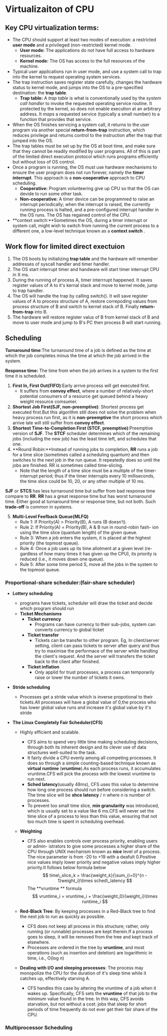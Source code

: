 # Virtualizaiton of CPU

## Key CPU virtualization terms:

- The CPU should support at least two modes of execution: a restricted **user mode** and a privileged (non-restricted) kernel mode.
  - **User mode:** The applications do not have full access to hardware resources.
  - **Kernel mode:** The OS has access to the full resources of the machine.
- Typical user applications run in user mode, and use a system call
  to trap into the kernel to request operating system services.
- The trap instruction saves register state carefully, changes the hardware status to kernel mode, and jumps into the OS to a pre-specified destination: the **trap table**.
  - **Trap table:** A *trap table* is what is conventionally used by the *system call handler* to invoke the requested operating service routine. It protected by the kernel, so does not enable execution at an arbitrary address. It *maps* a requested service (typically a small number) to a function that provides that service.
- When the OS finishes servicing a system call, it returns to the user program via another special **return-from-trap** instruction, which reduces privilege and returns control to the instruction after the trap that jumped into the OS.
- The trap tables must be set up by the OS at boot time, and make sure that they cannot be readily modified by user programs. All of this is part of the limited direct execution protocol which runs programs efficiently but without loss of OS control.
- Once a program is running, the OS must use hardware mechanisms to ensure the user program does not run forever, namely the **timer interrupt**. This approach is a **non-cooperative** approach to CPU scheduling.
  - **Cooperative:** Program volunteering give up CPU so that the OS can devide to run some other task.
  - **Non-cooperative:** A timer device can be programmed to raise an interrupt periodically; when the interrupt is raised, the currently running process is halted, and a pre-configured interrupt handler in the OS runs. The OS has regained control of the CPU.
- **context switch:**Sometimes the OS, during a timer interrupt or system call, might wish to switch from running the current process to a different one, a low-level technique known as a **context switch** .

## Work flow for limited direct exectuion

1. The OS boots by initializing **trap table** and the hardware will remember addresses of syscall handler and timer handler.
2. The OS start interrupt timer and handware will start timer interrupt CPU in X ms.
3. During the running of process A, timer interrrupt happened. It saves register values of A to it's kernal stack and move to kernel mode, jump to trap handler.
4. The OS will handle the trap by calling switch(). It will save register values of A to process structure of A, restore correpoding values from process structure of B and switch to kernel stack of B. Finally **return-from-trap** into B.
5. The hardware will restore register valus of B from kernel stack of B and move to user mode and jump to B's PC then process B will start running.

## Scheduling

**Turnaround time**:The turnaround time of a job is defined as the time at which the job completes minus the time at which the job arrived in the system.

**Response time:** The time from when the job arrives in a system to the first time it is scheduled.

1. **First In, First Out(FIFO)**:Early arrive process will get executed first.
   - It suffers from **convoy effect**, where a number of relatively-short potential consumers of a resource get queued behind a heavy weight resource comsumer.
2. **Shortest Job First(SJF, non-preemptive)**: Shortest process get executed first.But this algorithm still does not solve the problem when heavy process run first, as it is **non-preemptive** the short process which arrive late will still suffer from **convoy effect**.
3. **Shortest Time-to-Completion First (STCF, preemptive)**:Preemptive version of **SJF**. The **STCF** scheduler determines which of the remaining jobs (including the new job) has the least time left, and schedules that one.
4. **Round Robin:**Instead of running jobs to completion, **RR** runs a job for a time slice (sometimes called a scheduling quantum) and then switches to the next job in the run queue. It repeatedly does so until the jobs are finished. RR is sometimes called time-slicing. 
   - Note that the length of a time slice must be a multiple of the timer-interrupt period; thus if the timer interrupts every 10 milliseconds, the time slice could be 10, 20, or any other multiple of 10 ms.

**SJF** or **STCS** has less turnaround time but suffer from bad response time compare to **RR**. **RR** has a great response time but has worst turnaround time. Either good at turnaround time or response time, but not both. Such **trade-off** is common in systems.

5. **Multi-Level Feefback Queue(MLFQ)**
   - Rule 1: If Priority(A) > Priority(B), A runs (B doesn’t).
   - Rule 2: If Priority(A) = Priority(B), A & B run in round-robin fash-
     ion using the time slice (quantum length) of the given queue.
   - Rule 3: When a job enters the system, it is placed at the highest
     priority (the topmost queue).
   - Rule 4: Once a job uses up its time allotment at a given level (re-
     gardless of how many times it has given up the CPU), its priority is
     reduced (i.e., it moves down one queue).
   - Rule 5: After some time period S, move all the jobs in the system
     to the topmost queue.

### **Proportional-share scheduler:(fair-share scheduler)**

- **Lottery scheduling**

  - programs have tickets, scheduler will draw the ticket and decide which program should run
  - **Ticket Mechanisms**
    - **Ticket currency**
      - Programs can have currency to their sub-jobs, system can converts currency to global ticket
    - **Ticket transfer**
      - Tickets can be transfer to other program. Eg, In client/server setting, client can pass tickets to server after query and thus try to maximise the performace of the server while handling the client's request. And the server will transfers the ticket back to the client after finished.
    - **Ticket inflation**
      - Only applid for trust processes, a process can temporarily raise or lower the number of tickets it owns.

- **Stride scheduling**

  - Processes get a stride value which is inverse propotional to their tickets.All processes will have a global value of 0,the process who has lower global value runs and increase it's global value by it's stride

- **The Linux Completely Fair Scheduler(CFS)**

  - Highly efficient and scalable.

    - CFS aims to spend very little time making scheduling decisions, through both its inherent design and its clever use of data structures well-suited to the task.
    - It fairly divide a CPU evenly among all competing processes. It does so through a simple counting-based technique known as **virtual runtime** (**vruntime**).As each process runs, it accumulates vruntime.CFS will pick the process with the lowest vruntime to run next.
    - **Sched latency**(usually 48ms), CFS uses this value to determine how long one process should run before considering a switch. The time slice will be **shce latency** / n where n is number of processes.
    - To prevent too small time slice, **min granularity** was introduced, which is usually set to a value like 6 ms.CFS will never set the time slice of a process to less than this value, ensuring that not too much time is spent in scheduling overhead.

  - **Weighting**

    - CFS also enables controls over process priority, enabling users or admin- istrators to give some processes a higher share of the CPU through UNIX mechanism known as **nice** level of a process. The nice parameter is from -20 to +19 with a deafult 0.Positive nice values imply lower priority and negative values imply higher priority.It follows below formula below
      $$
      time\_slice_k = \frac{weight_k}{\sum_{i=0}^{n - 1}weight_i}\times sched\_latency
      $$
      The **vruntime ** formula
      $$
      vruntime_i = vruntime_i + \frac{weight_0}{weight_i}\times runtime_i
      $$

  - **Red-Black Tree**: By keeping processes in a Red-Black tree to find the next job to run as quickly as possible.

    - CFS does not keep all process in this structure; rather, only running (or runnable) processes are kept therein.If a process goes to sleep, it will be removed from the tree and kept track of elsewhere.
    - Processes are ordered in the tree by **vruntime**, and most operations (such as insertion and deletion) are logarithmic in time, i.e., O(log n)

  - **Dealing with I/O and sleeping processes**: The process may monopolize the CPU for the duration of it's sleep time while it catches up, effectively starving A.

    - CFS handles this case by altering the vruntime of a job when it wakes up. Specifically, CFS sets the **vruntime** of that job to the minimum value found in the tree. In this way, CFS avoids starvation, but not without a cost: jobs that sleep for short periods of time frequently do not ever get their fair share of the CPU.

### Multiprocessor Scheduling